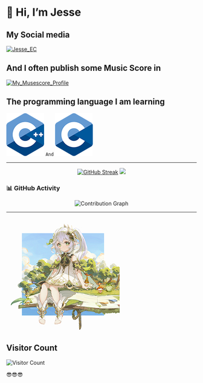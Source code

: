# 👋 Hi, I’m Jesse

## My Social media

[![Jesse_EC](https://img.shields.io/badge/Bilibili-Jesse_EC-pink)](https://space.bilibili.com/474319456)

## And I often publish some Music Score in

[![My_Musescore_Profile](https://img.shields.io/badge/Orchestral-Musescore-blue)](https://musescore.com/user/57234246)

## The programming language I am learning

![mordenC++](./img/ISO_C++_Logo.png) `And` ![C](./img/ISO_C_Logo.png)

---

<!-- GitHub Stats with Custom Design -->
<div align="center">
  <a href="https://git.io/streak-stats"><img src="https://github-readme-streak-stats.herokuapp.com?user=JesseZ332623&theme=dark&short_numbers=true" alt="GitHub Streak" /></a>
  <img src="https://github-readme-stats.vercel.app/api?username=JesseZ332623&show_icons=true&title_color=ffffff&icon_color=ffbb2c&text_color=ffffff&bg_color=0d1117" />
</div>

### 📊 **GitHub Activity**
<div align="center">
  <img src="https://github-readme-activity-graph.vercel.app/graph?username=JesseZ332623&theme=react-dark&bg_color=151515&line=00bfff&point=ffffff&color=00bfff" alt="Contribution Graph" />
</div>

---

![头像](./img/Nahida_and_Lanaro.png)

## Visitor Count

![Visitor Count](https://profile-counter.glitch.me/JesseZ332623/count.svg)

😎😎😎
